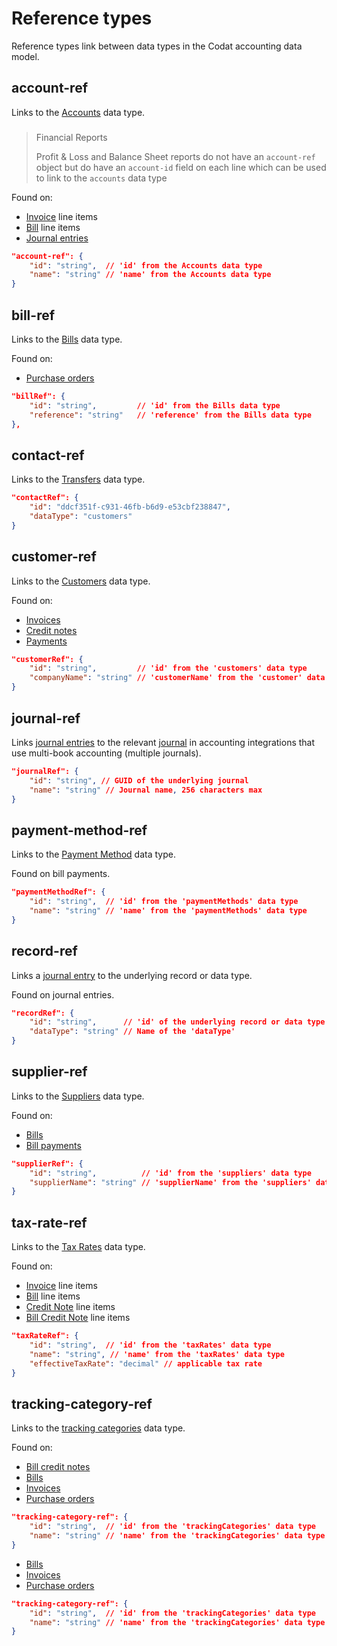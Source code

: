 # Reference types

<p class="description">Reference types link between data types in the Codat accounting data model.</p>

## account-ref

Links to the [Accounts](/data-model/accounting/accounts) data type.

> ### 
> 
> Financial Reports
> 
> Profit & Loss and Balance Sheet reports do not have an `account-ref` object but do have an `account-id` field on each line which can be used to link to the `accounts` data type

Found on:

* [Invoice](/data-model/accounting/invoices) line items
* [Bill](/data-model/accounting/bills) line items
* [Journal entries](/data-model/accounting/journal-entries)

```json
"account-ref": {
    "id": "string",  // 'id' from the Accounts data type
    "name": "string" // 'name' from the Accounts data type
}
```

## bill-ref

Links to the [Bills](/data-model/accounting/bills) data type.

Found on:

* [Purchase orders](/data-model/accounting/purchase-orders)

```json
"billRef": {
    "id": "string",         // 'id' from the Bills data type
    "reference": "string"   // 'reference' from the Bills data type
},
```

## contact-ref

Links to the [Transfers](data-model/accounting/transfers) data type.

```json
"contactRef": {
    "id": "ddcf351f-c931-46fb-b6d9-e53cbf238847",
    "dataType": "customers"
}
```

## customer-ref

Links to the [Customers](/data-model/accounting/customers) data type.

Found on:

* [Invoices](/data-model/accounting/invoices)
* [Credit notes](/data-model/accounting/credit-notes)
* [Payments](/data-model/accounting/payments)

```json
"customerRef": {
    "id": "string",         // 'id' from the 'customers' data type
    "companyName": "string" // 'customerName' from the 'customer' data type
}
```

## journal-ref

Links [journal entries](/data-model/accounting/journal-entries) to the relevant [journal](/data-model/accounting/journals) in accounting integrations that use multi-book accounting (multiple journals).

```json
"journalRef": {        
    "id": "string", // GUID of the underlying journal 
    "name": "string" // Journal name, 256 characters max
}
```

## payment-method-ref

Links to the [Payment Method](/data-model/accounting/payment-methods) data type.

Found on bill payments.

```json
"paymentMethodRef": {
    "id": "string",  // 'id' from the 'paymentMethods' data type
    "name": "string" // 'name' from the 'paymentMethods' data type
}
```    

## record-ref

Links a [journal entry](/data-model/accounting/journal-entries) to the underlying record or data type.

Found on journal entries.

```json
"recordRef": {
    "id": "string",      // 'id' of the underlying record or data type
    "dataType": "string" // Name of the 'dataType'
}
 ```   

## supplier-ref

Links to the [Suppliers](/data-model/accounting/suppliers) data type.

Found on:

* [Bills](/data-model/accounting/bills)
* [Bill payments](/data-model/accounting/bill-payments)

```json
"supplierRef": {
    "id": "string",          // 'id' from the 'suppliers' data type
    "supplierName": "string" // 'supplierName' from the 'suppliers' data type
}
```

## tax-rate-ref

Links to the [Tax Rates](/data-model/accounting/tax-rates) data type.

Found on:

* [Invoice](/data-model/accounting/invoices) line items
* [Bill](/data-model/accounting/bills) line items
* [Credit Note](/data-model/accounting/credit-notes) line items
* [Bill Credit Note](/data-model/accounting/bill-credit-notes) line items

```json
"taxRateRef": {
    "id": "string",  // 'id' from the 'taxRates' data type
    "name": "string", // 'name' from the 'taxRates' data type
    "effectiveTaxRate": "decimal" // applicable tax rate
}
```

## tracking-category-ref

Links to the [tracking categories](/data-model/accounting/tracking-categories) data type.

Found on:

* [Bill credit notes](/data-model/accounting/bill-credit-notes)
* [Bills](/data-model/accounting/bills)
* [Invoices](/data-model/accounting/invoices)
* [Purchase orders](/data-model/accounting/purchase-orders)

```json
"tracking-category-ref": {
    "id": "string",  // 'id' from the 'trackingCategories' data type
    "name": "string" // 'name' from the 'trackingCategories' data type
}
```
* [Bills](/data-model/accounting/bills)
* [Invoices](/data-model/accounting/invoices)
* [Purchase orders](/data-model/accounting/purchase-orders)

```json
"tracking-category-ref": {
    "id": "string",  // 'id' from the 'trackingCategories' data type
    "name": "string" // 'name' from the 'trackingCategories' data type
}
```